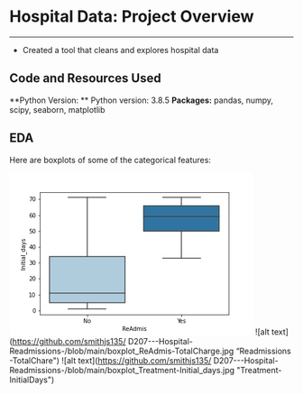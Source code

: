 # Hospital Data: Project Overview 
______________________________________________________________________________________________________________________________________________________________________
* Created a tool that cleans and explores hospital data
## Code and Resources Used
**Python Version:  ** Python version: 3.8.5
**Packages:** pandas, numpy, scipy, seaborn, matplotlib
## EDA
Here are boxplots of some of the categorical features:

![alt text](https://github.com/smithjs135/D207---Hospital-Readmissions-/blob/main/boxplot_ReAdmis-Initial_days.jpg  "Readmission – initial days")
![alt text](https://github.com/smithjs135/ D207---Hospital-Readmissions-/blob/main/boxplot_ReAdmis-TotalCharge.jpg “Readmissions -TotalChare")
![alt text](https://github.com/smithjs135/ D207---Hospital-Readmissions-/blob/main/boxplot_Treatment-Initial_days.jpg "Treatment-InitialDays")


